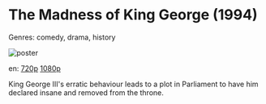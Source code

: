 # The Madness of King George (1994)

Genres: comedy, drama, history

![poster](http://image.tmdb.org/t/p/w500/Apgj4j73aUyMkNaPoSuQ7DJbt1M.jpg)

en:
  [720p](magnet:?xt=urn:btih:C5314471A273A2AAF8807F952D844637D8CDD4FE&tr=udp://glotorrents.pw:6969/announce&tr=udp://tracker.opentrackr.org:1337/announce&tr=udp://torrent.gresille.org:80/announce&tr=udp://tracker.openbittorrent.com:80&tr=udp://tracker.coppersurfer.tk:6969&tr=udp://tracker.leechers-paradise.org:6969&tr=udp://p4p.arenabg.ch:1337&tr=udp://tracker.internetwarriors.net:1337)
  [1080p](magnet:?xt=urn:btih:69BFFF0FB2DFB1970248219AC9BAADC6A8D4ED84&tr=udp://glotorrents.pw:6969/announce&tr=udp://tracker.opentrackr.org:1337/announce&tr=udp://torrent.gresille.org:80/announce&tr=udp://tracker.openbittorrent.com:80&tr=udp://tracker.coppersurfer.tk:6969&tr=udp://tracker.leechers-paradise.org:6969&tr=udp://p4p.arenabg.ch:1337&tr=udp://tracker.internetwarriors.net:1337)
  


King George III's erratic behaviour leads to a plot in Parliament to have him declared insane and removed from the throne.
